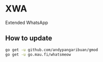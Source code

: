 # XWA

Extended WhatsApp

## How to update

```sh
go get -u github.com/andypangaribuan/gmod
go get -u go.mau.fi/whatsmeow
```
